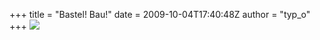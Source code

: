 +++
title = "Bastel! Bau!"
date = 2009-10-04T17:40:48Z
author = "typ_o"
+++
![](https://flipdot.org/blog/uploads/baustel.jpg)
